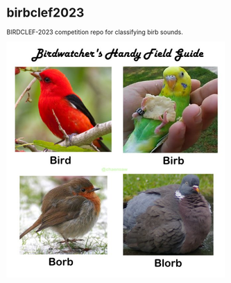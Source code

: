 # birbclef2023

BIRDCLEF-2023 competition repo for classifying birb sounds.

<p align="center">
  <img align="middle" src="assets/birb.jpg"/>
</p>